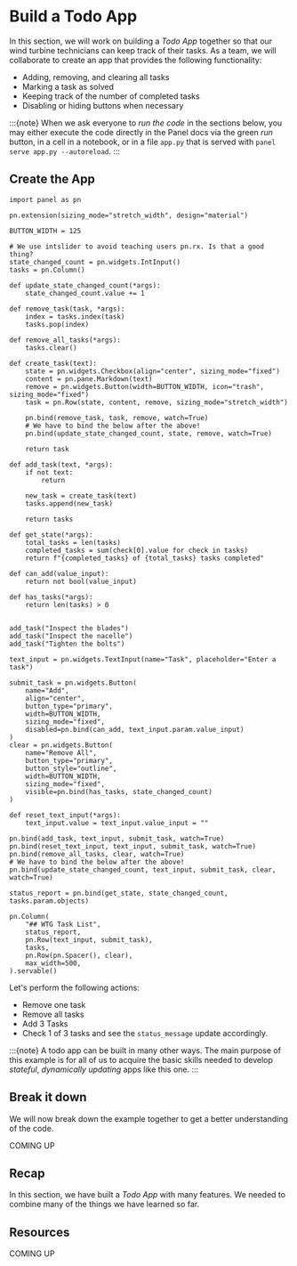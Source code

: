 # Build a Todo App

In this section, we will work on building a *Todo App* together so that our wind turbine technicians can keep track of their tasks. As a team, we will collaborate to create an app that provides the following functionality:

- Adding, removing, and clearing all tasks
- Marking a task as solved
- Keeping track of the number of completed tasks
- Disabling or hiding buttons when necessary

:::{note}
When we ask everyone to *run the code* in the sections below, you may either execute the code directly in the Panel docs via the green *run* button, in a cell in a notebook, or in a file `app.py` that is served with `panel serve app.py --autoreload`.
:::

## Create the App

```{pyodide}
import panel as pn

pn.extension(sizing_mode="stretch_width", design="material")

BUTTON_WIDTH = 125

# We use intslider to avoid teaching users pn.rx. Is that a good thing?
state_changed_count = pn.widgets.IntInput()
tasks = pn.Column()

def update_state_changed_count(*args):
    state_changed_count.value += 1

def remove_task(task, *args):
    index = tasks.index(task)
    tasks.pop(index)

def remove_all_tasks(*args):
    tasks.clear()

def create_task(text):
    state = pn.widgets.Checkbox(align="center", sizing_mode="fixed")
    content = pn.pane.Markdown(text)
    remove = pn.widgets.Button(width=BUTTON_WIDTH, icon="trash", sizing_mode="fixed")
    task = pn.Row(state, content, remove, sizing_mode="stretch_width")

    pn.bind(remove_task, task, remove, watch=True)
    # We have to bind the below after the above!
    pn.bind(update_state_changed_count, state, remove, watch=True)

    return task

def add_task(text, *args):
    if not text:
        return

    new_task = create_task(text)
    tasks.append(new_task)

    return tasks

def get_state(*args):
    total_tasks = len(tasks)
    completed_tasks = sum(check[0].value for check in tasks)
    return f"{completed_tasks} of {total_tasks} tasks completed"

def can_add(value_input):
    return not bool(value_input)

def has_tasks(*args):
    return len(tasks) > 0


add_task("Inspect the blades")
add_task("Inspect the nacelle")
add_task("Tighten the bolts")

text_input = pn.widgets.TextInput(name="Task", placeholder="Enter a task")

submit_task = pn.widgets.Button(
    name="Add",
    align="center",
    button_type="primary",
    width=BUTTON_WIDTH,
    sizing_mode="fixed",
    disabled=pn.bind(can_add, text_input.param.value_input)
)
clear = pn.widgets.Button(
    name="Remove All",
    button_type="primary",
    button_style="outline",
    width=BUTTON_WIDTH,
    sizing_mode="fixed",
    visible=pn.bind(has_tasks, state_changed_count)
)

def reset_text_input(*args):
    text_input.value = text_input.value_input = ""

pn.bind(add_task, text_input, submit_task, watch=True)
pn.bind(reset_text_input, text_input, submit_task, watch=True)
pn.bind(remove_all_tasks, clear, watch=True)
# We have to bind the below after the above!
pn.bind(update_state_changed_count, text_input, submit_task, clear, watch=True)

status_report = pn.bind(get_state, state_changed_count, tasks.param.objects)

pn.Column(
    "## WTG Task List",
    status_report,
    pn.Row(text_input, submit_task),
    tasks,
    pn.Row(pn.Spacer(), clear),
    max_width=500,
).servable()
```

Let's perform the following actions:

- Remove one task
- Remove all tasks
- Add 3 Tasks
- Check 1 of 3 tasks and see the `status_message` update accordingly.

:::{note}
A todo app can be built in many other ways. The main purpose of this example is for all of us to acquire the basic skills needed to develop *stateful*, *dynamically updating* apps like this one.
:::

## Break it down

We will now break down the example together to get a better understanding of the code.

COMING UP

## Recap

In this section, we have built a *Todo App* with many features. We needed to combine many of the things we have learned so far.

## Resources

COMING UP

